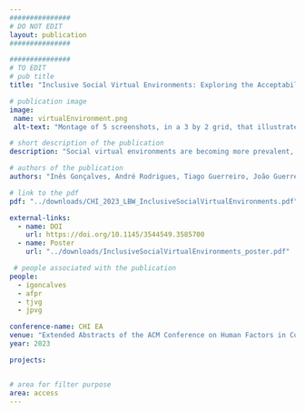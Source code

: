 ```yaml
---
###############
# DO NOT EDIT
layout: publication
###############

###############
# TO EDIT
# pub title
title: "Inclusive Social Virtual Environments: Exploring the Acceptability of Different Navigation and Awareness Techniques"

# publication image
image:
 name: virtualEnvironment.png
 alt-text: "Montage of 5 screenshots, in a 3 by 2 grid, that illustrate our 2D virtual environment. The image on the upper left corner depicts a group of 4 avatars having a conversation, followed by an image that shows an interaction between 2 avatars, where the user's avatar is receiving audio notifcations with the name of the passerby. The third image from the top depicts the environment of the "Teleport" and "Auto-Walk" scenarios, where the user has access to 4 buttons disposed vertically on the top left, which indicates that there are 4 groups in the environment - Group 1, Group 2, Group 3 and Group 4. Here, the user is accessing group 1, which is shown in a popup screen next to the buttons, having "Group 1" as a title, followed by the names of the 5 participants of that group, a button to hear a conversation preview, and another button to be automatically transported to that group. In the lower-left corner, there is an image with the total view of the room. It is a large rectangular space, with a small adjacent rectangle on the upper left corner of the room. The room is bordered by walls and trees, and it is composed by 2 groups of 3 avatars, 2 groups of 5 avatars, 2 individual avatars, and the main avatar - controlled by the user. The last image illustrates the user's avatar being guided by another avatar toward a group of 3 participants." # provide a short description for the image #a11y

# short description of the publication
description: "Social virtual environments are becoming more prevalent, replicating and sometimes replacing real-world interactions. Nowadays, such environments are not accessible and end up excluding blind people, due to their strong visual components. In this study, we designed and explored multiple navigation and feedback techniques assessing social acceptability, ease of use, and efficiency. We developed a virtual environment composed of six scenarios to analyze different navigation methods (Free Exploration, Teleport, Auto-Walk, and Co-Pilot) and awareness cues in group conversations (Audio Cues While In-Group Footsteps and In-Group Teleport), and conducted a user study with 8 blind and 8 sighted participants. Our results indicate that participants tend to privilege autonomy and room awareness over efficiency and navigation ease and disapprove of intrusive actions that may jeopardize privacy."

# authors of the publication
authors: "Inês Gonçalves, André Rodrigues, Tiago Guerreiro, João Guerreiro"

# link to the pdf
pdf: "../downloads/CHI_2023_LBW_InclusiveSocialVirtualEnvironments.pdf"

external-links:
  - name: DOI
    url: https://doi.org/10.1145/3544549.3585700
  - name: Poster
    url: "../downloads/InclusiveSocialVirtualEnvironments_poster.pdf"

 # people associated with the publication
people:
  - igoncalves
  - afpr
  - tjvg
  - jpvg

conference-name: CHI EA
venue: "Extended Abstracts of the ACM Conference on Human Factors in Computing Systems, April, 2023"
year: 2023

projects:


# area for filter purpose
area: access
---
```


